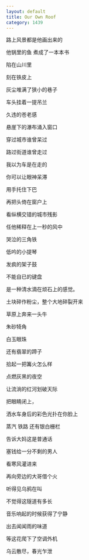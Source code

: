 ```yaml
---
layout: default
title: Our Own Roof
category: 1439
---
```


路上风景都是他画出来的

他锅里的鱼 煮成了一本本书

陷在山川里

刻在铁皮上

灰尘堆满了狭小的巷子

车头挂着一提吊兰

久违的苍老感

悬崖下的瀑布涌入窗口

穿过城市谁曾呆过 

路过街道谁曾走过

我以为车是在走的

你可以让眼神呆滞

用手托住下巴

再把头倚在窗户上

看纵横交错的城市残影

任他稀释在上一秒的风中

哭泣的三角铁

低吟的小提琴

发疯的架子鼓

不能自已的键盘

是一种清水滴在顽石上的感觉。

土块碎作粉尘，整个大地碎裂开来

草原上奔来一头牛

朱砂犄角

白玉眼珠

还有翡翠的蹄子

拾起一把篝火怎么样

点燃灰黑的夜空

让流淌的红河划破天际

把眼睛闭上，

洒水车身后的彩色光扑在你脸上

蒸汽 铁路 还有银白栅栏

告诉大妈这是普通话

塞钱给一分不剩的男人

看寒风灌进来

再向旁边的大哥借个火

听得见乌鸦在叫

不觉得这隧道有多长 

音乐响起的时候获得了宁静

出去闻闻雨的味道

等这花爬下了空调外机

乌云散尽，春光乍泄
